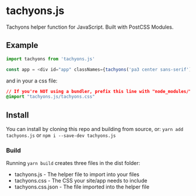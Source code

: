 # tachyons.js
Tachyons helper function for JavaScript. Built with PostCSS Modules.

## Example
```javascript
import tachyons from 'tachyons.js'

const app = <div id="app" classNames={tachyons('pa3 center sans-serif')} />
```
and in your a css file:
```css
// If you're NOT using a bundler, prefix this line with "node_modules/"
@import "tachyons.js/tachyons.css"
```

## Install
You can install by cloning this repo and building from source, or: `yarn add tachyons.js` or `npm i --save-dev tachyons.js`

### Build
Running `yarn build` creates three files in the dist folder:
* tachyons.js - The helper file to import into your files
* tachyons.css - The CSS your site/app needs to include
* tachyons.css.json - The file imported into the helper file

